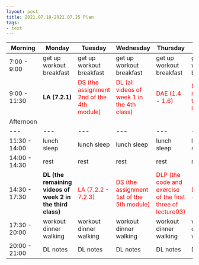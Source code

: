```yaml
---
layout: post
title: 2021.07.19-2021.07.25 Plan
tags:
- text
---   
```


| Morning | Monday | Tuesday | Wednesday | Thursday | Friday | Saturday | Sunday |
|---|---|---|---|---|---|---|---|
| 7:00 - 9:00  | get up workout breakfast | get up workout breakfast | get up workout breakfast | get up workout breakfast | get up workout breakfast | get up workout breakfast | get up workout breakfast |
| 9:00 - 11:30 | **LA (7.2.1)** | <font color=red > DS (the assignment 2nd of the 4th module) | <font color=red > DL (all videos of week 1 in the 4th class) | <font color=red > DAE (1.4 - 1.6) | <font color=red > DLP (the remaining two of lab03 ) | do something I like | do something I like |
| Afternoon  |   |   |   |   |   |   |   |
|---|---|---|---|---|---|---|---|
| 11:30 - 14:00  | lunch sleep | lunch sleep | lunch sleep | lunch sleep | lunch sleep | lunch sleep | lunch sleep |
| 14:00 - 14:30  | rest | rest | rest | rest | rest | rest | rest |
| 14:30 - 17:30  | **DL (the remaining videos of week 2 in the third class)** | <font color=red > LA (7.2.2 - 7.2.3) | <font color=red > DS (the assignment 1st of the 5th module) | <font color=red > DLP (the code and exercise of the first three of lecture03) | <font color=red > DAE (1.7 - 2.2) | do something I like | do something I like |
| 17:30 - 20:00  | workout dinner walking | workout dinner walking | workout dinner walking | workout dinner walking | workout dinner walking | workout dinner walking | workout dinner walking |
| 20:00 - 21:00  | DL notes | DL notes | DL notes | DL notes | DL notes | DL notes | DL notes |